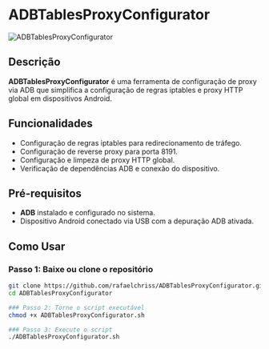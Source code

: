 # ADBTablesProxyConfigurator
![ADBTablesProxyConfigurator](![app](https://github.com/user-attachments/assets/239b7063-06d5-4fdc-8730-1d384ecd3ae7))

## Descrição
**ADBTablesProxyConfigurator** é uma ferramenta de configuração de proxy via ADB que simplifica a configuração de regras iptables e proxy HTTP global em dispositivos Android.

## Funcionalidades
- Configuração de regras iptables para redirecionamento de tráfego.
- Configuração de reverse proxy para porta 8191.
- Configuração e limpeza de proxy HTTP global.
- Verificação de dependências ADB e conexão do dispositivo.

## Pré-requisitos
- **ADB** instalado e configurado no sistema.
- Dispositivo Android conectado via USB com a depuração ADB ativada.

## Como Usar
### Passo 1: Baixe ou clone o repositório
```sh
git clone https://github.com/rafaelchriss/ADBTablesProxyConfigurator.git
cd ADBTablesProxyConfigurator

### Passo 2: Torne o script executável
chmod +x ADBTablesProxyConfigurator.sh 

### Passo 3: Execute o script
./ADBTablesProxyConfigurator.sh
